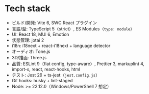 # Tech stack

- ビルド/開発: Vite 6, SWC React プラグイン
- 言語/型: TypeScript 5（strict）, ES Modules（`type: module`）
- UI: React 18, MUI 6, Emotion
- 状態管理: jotai 2
- i18n: i18next + react-i18next + language detector
- オーディオ: Tone.js
- 3D/描画: Three.js
- 品質: ESLint 9（flat config, type-aware）, Prettier 3, markuplint 4, import-x, react, react-hooks, html
- テスト: Jest 29 + ts-jest（`jest.config.js`）
- Git hooks: husky + lint-staged
- Node: >= 22.12.0（Windows/PowerShell 7 想定）